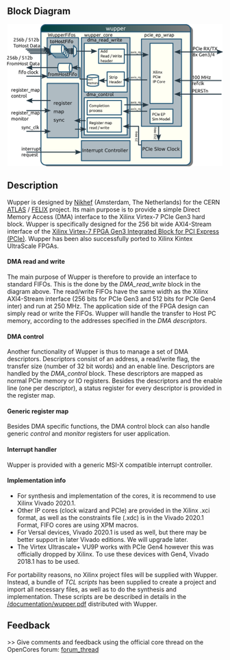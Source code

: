 ## Block Diagram

![Wupper_structure](documentation/figures/wupper_structure.png)

## Description

Wupper is designed by [Nikhef](http://www.nikhef.nl) (Amsterdam, The Netherlands) for the CERN [ATLAS](http://atlas.cern) / [FELIX](https://atlas-project-felix.web.cern.ch/atlas-project-felix) project.
Its main purpose is to provide a simple Direct Memory Access (DMA) interface to the Xilinx Virtex-7 PCIe Gen3 hard block.
Wupper is specifically designed for the 256 bit wide AXI4-Stream interface of the [Xilinx Virtex-7 FPGA Gen3 Integrated Block for PCI Express (PCIe)](https://www.xilinx.com/products/intellectual-property/7_series_gen_3_pci_express.html).
Wupper has been also successfully ported to Xilinx Kintex UltraScale FPGAs.

#### DMA read and write

The main purpose of Wupper is therefore to provide an interface to standard FIFOs.
This is the done by the _DMA\_read\_write_ block in the diagram above.
The read/write FIFOs have the same width as the Xilinx AXI4-Stream interface (256 bits for PCIe Gen3 and 512 bits for PCIe Gen4 inter) and run at 250 MHz.
The application side of the FPGA design can simply read or write the FIFOs.
Wupper will handle the transfer to Host PC memory, according to the addresses specified in the _DMA descriptors_.

#### DMA control

Another functionality of Wupper is thus to manage a set of DMA descriptors.
Descriptors consist of an address, a read/write flag, the transfer size (number of 32 bit words) and an enable line.
Descriptors are handled by the _DMA\_control_ block.
These descriptors are mapped as normal PCIe memory or IO registers.
Besides the descriptors and the enable line (one per descriptor), a status register for every descriptor is provided in the register map.

#### Generic register map

Besides DMA specific functions, the DMA control block can also handle generic _control_ and _monitor_ registers for user application.

#### Interrupt handler

Wupper is provided with a generic MSI-X compatible interrupt controller.

#### Implementation info

* For synthesis and implementation of the cores, it is recommend to use Xilinx Vivado 2020.1.
* Other IP cores (clock wizard and PCIe) are provided in the Xilinx .xci format, as well as the constraints file (.xdc) is in the Vivado 2020.1 Format, FIFO cores are using XPM macros.
* For Versal devices, Vivado 2020.1 is used as well, but there may be better support in later Vivado editions. We will upgrade later.
* The Virtex Ultrascale+ VU9P works with PCIe Gen4 however this was officially dropped by Xilinx. To use these devices with Gen4, Vivado 2018.1 has to be used.

For portability reasons, no Xilinx project files will be supplied with Wupper.
Instead, a bundle of _TCL scripts_ has been supplied to create a project and import all necessary files, as well as to do the synthesis and implementation.
These scripts are be described in details in the [/documentation/wupper.pdf](documentation/wupper.pdf) distributed with Wupper.

## Feedback


\>> Give comments and feedback using the official core thread on the OpenCores forum:
[forum\_thread](http://opencores.org/forum,Cores,0,5580)
